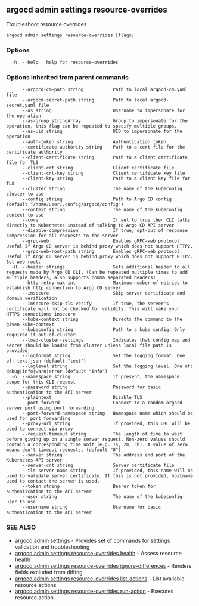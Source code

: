 ## argocd admin settings resource-overrides

Troubleshoot resource overrides

```
argocd admin settings resource-overrides [flags]
```

### Options

```
  -h, --help   help for resource-overrides
```

### Options inherited from parent commands

```
      --argocd-cm-path string           Path to local argocd-cm.yaml file
      --argocd-secret-path string       Path to local argocd-secret.yaml file
      --as string                       Username to impersonate for the operation
      --as-group stringArray            Group to impersonate for the operation, this flag can be repeated to specify multiple groups.
      --as-uid string                   UID to impersonate for the operation
      --auth-token string               Authentication token
      --certificate-authority string    Path to a cert file for the certificate authority
      --client-certificate string       Path to a client certificate file for TLS
      --client-crt string               Client certificate file
      --client-crt-key string           Client certificate key file
      --client-key string               Path to a client key file for TLS
      --cluster string                  The name of the kubeconfig cluster to use
      --config string                   Path to Argo CD config (default "/home/user/.config/argocd/config")
      --context string                  The name of the kubeconfig context to use
      --core                            If set to true then CLI talks directly to Kubernetes instead of talking to Argo CD API server
      --disable-compression             If true, opt-out of response compression for all requests to the server
      --grpc-web                        Enables gRPC-web protocol. Useful if Argo CD server is behind proxy which does not support HTTP2.
      --grpc-web-root-path string       Enables gRPC-web protocol. Useful if Argo CD server is behind proxy which does not support HTTP2. Set web root.
  -H, --header strings                  Sets additional header to all requests made by Argo CD CLI. (Can be repeated multiple times to add multiple headers, also supports comma separated headers)
      --http-retry-max int              Maximum number of retries to establish http connection to Argo CD server
      --insecure                        Skip server certificate and domain verification
      --insecure-skip-tls-verify        If true, the server's certificate will not be checked for validity. This will make your HTTPS connections insecure
      --kube-context string             Directs the command to the given kube-context
      --kubeconfig string               Path to a kube config. Only required if out-of-cluster
      --load-cluster-settings           Indicates that config map and secret should be loaded from cluster unless local file path is provided
      --logformat string                Set the logging format. One of: text|json (default "text")
      --loglevel string                 Set the logging level. One of: debug|info|warn|error (default "info")
  -n, --namespace string                If present, the namespace scope for this CLI request
      --password string                 Password for basic authentication to the API server
      --plaintext                       Disable TLS
      --port-forward                    Connect to a random argocd-server port using port forwarding
      --port-forward-namespace string   Namespace name which should be used for port forwarding
      --proxy-url string                If provided, this URL will be used to connect via proxy
      --request-timeout string          The length of time to wait before giving up on a single server request. Non-zero values should contain a corresponding time unit (e.g. 1s, 2m, 3h). A value of zero means don't timeout requests. (default "0")
      --server string                   The address and port of the Kubernetes API server
      --server-crt string               Server certificate file
      --tls-server-name string          If provided, this name will be used to validate server certificate. If this is not provided, hostname used to contact the server is used.
      --token string                    Bearer token for authentication to the API server
      --user string                     The name of the kubeconfig user to use
      --username string                 Username for basic authentication to the API server
```

### SEE ALSO

* [argocd admin settings](argocd_admin_settings.md)	 - Provides set of commands for settings validation and troubleshooting
* [argocd admin settings resource-overrides health](argocd_admin_settings_resource-overrides_health.md)	 - Assess resource health
* [argocd admin settings resource-overrides ignore-differences](argocd_admin_settings_resource-overrides_ignore-differences.md)	 - Renders fields excluded from diffing
* [argocd admin settings resource-overrides list-actions](argocd_admin_settings_resource-overrides_list-actions.md)	 - List available resource actions
* [argocd admin settings resource-overrides run-action](argocd_admin_settings_resource-overrides_run-action.md)	 - Executes resource action


